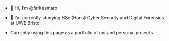 - 👋 Hi, I’m @farkasmaro

- 🌱 I’m currently studying BSc (Hons) Cyber Security and Digital Forensics at UWE Bristol.

- Currently using this page as a portfolio of uni and personal projects.
